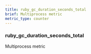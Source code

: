 ```yaml
---
title: ruby_gc_duration_seconds_total
brief: Multiprocess metric
metric_type: counter
---
```

### ruby_gc_duration_seconds_total

Multiprocess metric